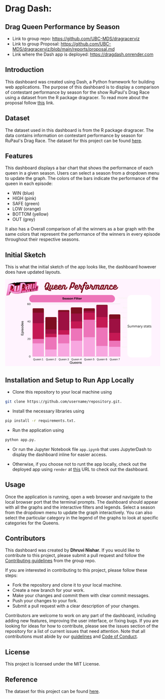 # Drag Dash: 

## Drag Queen Performance by Season

- Link to group repo: https://github.com/UBC-MDS/dragracerviz
- Link to group Proposal: https://github.com/UBC-MDS/dragracerviz/blob/main/reports/proposal.md
- Link where the Dash app is deployed: https://dragdash.onrender.com 

## Introduction

This dashboard was created using Dash, a Python framework for building web applications. The purpose of this dashboard is to display a comparison of contestant performance by season for the show RuPaul's Drag Race using a dataset from the R package dragracer. To read more about the proposal follow [this](https://github.com/UBC-MDS/dragracerviz/blob/main/reports/proposal.md) link.

## Dataset

The dataset used in this dashboard is from the R package dragracer. The data contains information on contestant performance by season for RuPaul's Drag Race. The dataset for this project can be found [here](https://cran.r-project.org/web/packages/dragracer/index.html).


## Features

This dashboard displays a bar chart that shows the performance of each queen in a given season. Users can select a season from a dropdown menu to update the graph. The colors of the bars indicate the performance of the queen in each episode:

- WIN (blue)
- HIGH (pink)
- SAFE (green)
- LOW (orange)
- BOTTOM (yellow)
- OUT (grey)

It also has a Overall comparison of all the winners as a bar graph with the same colors that represent the performance of the winners in every episode throughout their respective seasons.

## Initial Sketch

This is what the initial sketch of the app looks like, the dashboard however does have updated layouts.

![sketch](https://github.com/dhruvinishar/dragdash/blob/master/assets/sketch.png)

## Installation and Setup to Run App Locally

- Clone this repository to your local machine using 

```bash
git clone https://github.com/username/repository.git.
```

- Install the necessary libraries using 

```bash
pip install -r requirements.txt.
```

- Run the application using 

```bash
python app.py.
```

- Or run the Jupyter Notebook file `app.ipynb` that uses JupyterDash to display the dashboard inline for easier access.

- Otherwise, if you choose not to runt the app locally, check out the deployed app using `render` at [this](https://dragdash.onrender.com/) URL to check out the dashboard.

## Usage

Once the application is running, open a web browser and navigate to the local browser port that the terminal prompts. The dashboard should appear with all the graphs and the interactive filters and legends. Select a season from the dropdown menu to update the graph interactively. You can also select the particular category in the legend of the graphs to look at specific categories for the Queens.

## Contributors

This dashboard was created by **Dhruvi Nishar**. If you would like to contribute to this project, please submit a pull request and follow the [Contributing guidelines](https://github.com/UBC-MDS/dragracerviz/blob/main/CONTRIBUTING.md) from the group repo.

If you are interested in contributing to this project, please follow these steps:

- Fork the repository and clone it to your local machine.
- Create a new branch for your work.
- Make your changes and commit them with clear commit messages.
- Push your changes to your fork.
- Submit a pull request with a clear description of your changes.

Contributors are welcome to work on any part of the dashboard, including adding new features, improving the user interface, or fixing bugs. If you are looking for ideas for how to contribute, please see the issues section of the repository for a list of current issues that need attention. 
Note that all contributions must abide by our [guidelines](CONTRIBUTING.md) and [Code of Conduct](CODE_OF_CONDUCT.md).

## License

This project is licensed under the MIT License.

## Reference

The dataset for this project can be found [here](https://cran.r-project.org/web/packages/dragracer/index.html).